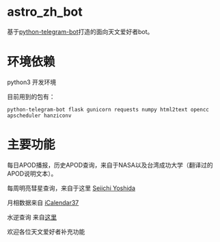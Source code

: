 # astro_zh_bot
基于[python-telegram-bot](https://github.com/python-telegram-bot/python-telegram-bot)打造的面向天文爱好者bot。
# 环境依赖
python3 开发环境

目前用到的包有：
```
python-telegram-bot flask gunicorn requests numpy html2text opencc apscheduler hanziconv
```
# 主要功能
每日APOD播报，历史APOD查询，来自于NASA以及台湾成功大学（翻译过的APOD说明文本）。

每周明亮彗星查询，来自于这里 [Seiichi Yoshida](http://www.aerith.net/comet/weekly/current.html)

月相数据来自 [iCalendar37](http://www.icalendar37.net/lunar/app/)

水逆查询 来自[这里](https://mercuryretrogradeapi.com/)

欢迎各位天文爱好者补充功能

